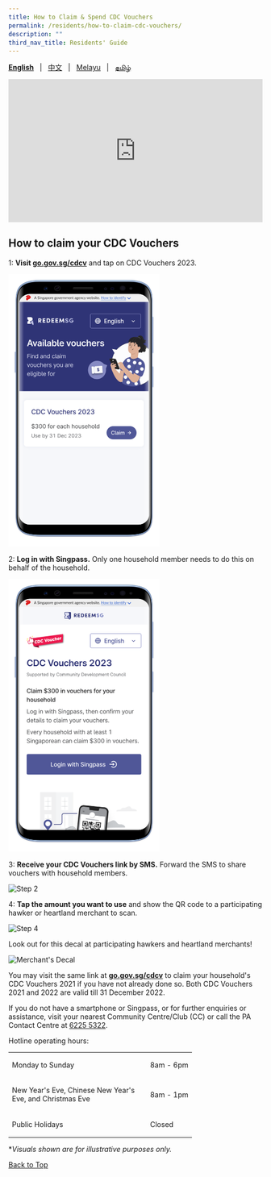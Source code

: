 ```yaml
---
title: How to Claim & Spend CDC Vouchers
permalink: /residents/how-to-claim-cdc-vouchers/
description: ""
third_nav_title: Residents' Guide
---
```

<span id="cdcv_page_top"></span>
**[English](how-to-claim-cdc-vouchers)** &nbsp;&nbsp;&#124;&nbsp;&nbsp; [中文](how-to-claim-cdc-vouchers-chinese)  &nbsp;&nbsp;&#124;&nbsp;&nbsp; [Melayu](how-to-claim-cdc-vouchers-malay) &nbsp;&nbsp;&#124;&nbsp;&nbsp; [தமிழ்](how-to-claim-cdc-vouchers-tamil)

<style>
a.bp-button {
	height: 6em !important;
	white-space:pre-line !important;
}
 .youtubecontainer {
    position: relative;
    width: 100%;
    height: 0;
    padding-bottom: 56.25%;
}
.youtubevideo {
    position: absolute;
    top: 0;
    left: 0;
    width: 100%;
    height: 100%;
}
</style>

<div class="youtubecontainer">
<iframe class="youtubevideo" src="https://www.youtube.com/embed/HClIpbvx36c" title="YouTube video player" frameborder="0" allow="accelerometer; autoplay; clipboard-write; encrypted-media; gyroscope; picture-in-picture" allowfullscreen></iframe>
	</div>

## How to claim your CDC Vouchers

1: **Visit [go.gov.sg/cdcv](https://go.gov.sg/cdcv)** and tap on CDC Vouchers 2023. 

<img src="/images/residents/2023English%20campaign%20listing%20(Mobile%20Mock)%20(1).png" alt="Step 1" style="width:300px !important;" />

2: **Log in with Singpass.** Only one household member needs to do this on behalf of the household.

<img src="/images/residents/2023English%20campaign%20sign%20up%20(Mobile%20Mock).png" alt="Step 1" style="width:300px !important;" />


3: **Receive your CDC Vouchers link by SMS.** Forward the SMS to share vouchers with household members.  

<img src="/images/Eng_Screengrab%203.png" alt="Step 2" style="width:300px !important;" />


4: **Tap the amount you want to use** and show the QR code to a participating hawker or heartland merchant to scan. 

<img src="/images/Eng_Screengrab%204.png" alt="Step 4" style="width:300px !important;" />

Look out for this decal at participating hawkers and heartland merchants!

![Merchant's Decal](/images/merchants-decal-500.jpg)

You may visit the same link at <a href="https://go.gov.sg/cdcv" target="redeemsg"><strong>go.gov.sg/cdcv</strong></a> to claim your household's CDC Vouchers 2021 if you have not already done so. Both CDC Vouchers 2021 and 2022 are valid till 31 December 2022.

If you do not have a smartphone or Singpass, or for further enquiries or assistance, visit your nearest Community Centre/Club (CC) or call the PA Contact Centre at <a href="tel:6225 5322">6225 5322</a>.

Hotline operating hours:

<table border="0" cellspacing="0" cellpadding="0">
<tbody>
<tr>
	<td><p style="width:260px !important;">Monday to Sunday</p></td>
	<td><p>8am - 6pm</p></td>
</tr>
	<td><p style="width:260px !important;">New Year's Eve, Chinese New Year's Eve, and Christmas Eve</p></td>
	<td><p>8am - 1pm</p></td>
	<tr>
	<td><p style="width:260px !important;">Public Holidays</p></td>
	<td><p>Closed</p></td>
</tr>
</tbody>
</table>

&#42;<i>Visuals shown are for illustrative purposes only.</i>

[Back to Top](#cdcv_page_top)